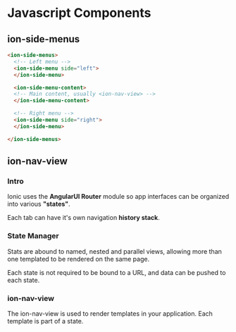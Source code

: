 # Javascript Components

## ion-side-menus

```html
<ion-side-menus>
  <!-- Left menu -->
  <ion-side-menu side="left">
  </ion-side-menu>

  <ion-side-menu-content>
  <!-- Main content, usually <ion-nav-view> -->
  </ion-side-menu-content>

  <!-- Right menu -->
  <ion-side-menu side="right">
  </ion-side-menu>

</ion-side-menus>
```

## ion-nav-view

### Intro

Ionic uses the **AngularUI Router** module so app interfaces can be organized into various **"states"**. 

Each tab can have it's own navigation **history stack**.

### State Manager

Stats are abound to named, nested and parallel views, allowing more than one templated to be rendered on the same page.

Each state is not required to be bound to a URL, and data can be pushed to each state.

### ion-nav-view

The ion-nav-view is used to render templates in your application. Each template is part of a state.


